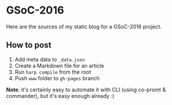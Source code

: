 # GSoC-2016
Here are the sources of my static blog for a GSoC-2016 project.

## How to post
1. Add meta data to `_data.json`
2. Create a Markdown file for an article
3. Run `harp compile` from the root
4. Push `www` folder to `gh-pages` branch

**Note**: it's certainly easy to automate it with CLI (using co-promt & commander), but it's easy enough already :)

